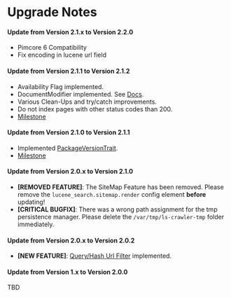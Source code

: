 # Upgrade Notes

#### Update from Version 2.1.x to Version 2.2.0
- Pimcore 6 Compatibility
- Fix encoding in lucene url field

#### Update from Version 2.1.1 to Version 2.1.2
- Availability Flag implemented.
- DocumentModifier implemented. See [Docs](https://github.com/dachcom-digital/pimcore-lucene-search/blob/master/docs/60_Index_Manipulation.md).
- Various Clean-Ups and try/catch improvements.
- Do not index pages with other status codes than 200.
- [Milestone](https://github.com/dachcom-digital/pimcore-lucene-search/milestone/7?closed=1)

#### Update from Version 2.1.0 to Version 2.1.1
- Implemented [PackageVersionTrait](https://github.com/pimcore/pimcore/blob/master/lib/Extension/Bundle/Traits/PackageVersionTrait.php).
- [Milestone](https://github.com/dachcom-digital/pimcore-lucene-search/milestone/5?closed=1)

#### Update from Version 2.0.x to Version 2.1.0
- **[REMOVED FEATURE]**: The SiteMap Feature has been removed. Please remove the `lucene_search.sitemap.render` config element **before** updating!
- **[CRITICAL BUGFIX]**: There was a wrong path assignment for the tmp persistence manager. Please delete the `/var/tmp/ls-crawler-tmp` folder immediately.

#### Update from Version 2.0.x to Version 2.0.2
- **[NEW FEATURE]**: [Query/Hash Url Filter](docs/00_Configuration_Values.md) implemented.

#### Update from Version 1.x to Version 2.0.0
TBD